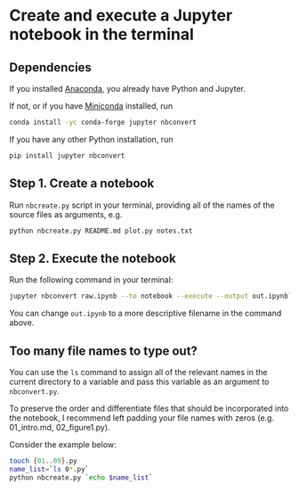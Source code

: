 # Create and execute a Jupyter notebook in the terminal

## Dependencies

If you installed [Anaconda](https://www.anaconda.com/download/), you already have Python and Jupyter.

If not, or if you have [Miniconda](https://conda.io/miniconda.html) installed, run 
 
```sh
conda install -yc conda-forge jupyter nbconvert
```

If you have any other Python installation, run

```sh
pip install jupyter nbconvert
```

## Step 1. Create a notebook

Run `nbcreate.py` script in your terminal, providing all of the names of the source files as arguments, e.g.

```sh
python nbcreate.py README.md plot.py notes.txt
```  
    
## Step 2. Execute the notebook

Run the following command in your terminal:
    
```sh
jupyter nbconvert raw.ipynb --to notebook --execute --output out.ipynb`
```

You can change `out.ipynb` to a more descriptive filename in the command above.

## Too many file names to type out?

You can use the `ls` command to assign all of the relevant names in the current directory to a variable and pass this variable as an argument to `nbconvert.py`.
 
To preserve the order and differentiate files that should be incorporated into the notebook, I recommend left padding your file names with zeros (e.g. 01_intro.md, 02_figure1.py).
 
Consider the example below:

```sh
touch {01..09}.py
name_list=`ls 0*.py`
python nbcreate.py `echo $name_list`
```
